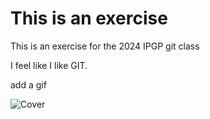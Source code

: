 # This is an exercise

This is an exercise for the 2024 IPGP git class

I feel like I like GIT.

add a gif

![Cover](https://f.hellowork.com/blogdumoderateur/2013/02/nyan-cat-gif-1.gif)

